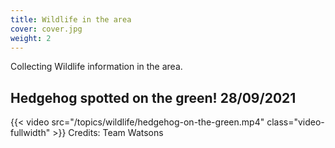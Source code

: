 ```yaml
---
title: Wildlife in the area
cover: cover.jpg
weight: 2
---
```


Collecting Wildlife information in the area.

<!--more-->

## Hedgehog spotted on the green! 28/09/2021 

{{< video src="/topics/wildlife/hedgehog-on-the-green.mp4" class="video-fullwidth" >}}
Credits: Team Watsons
